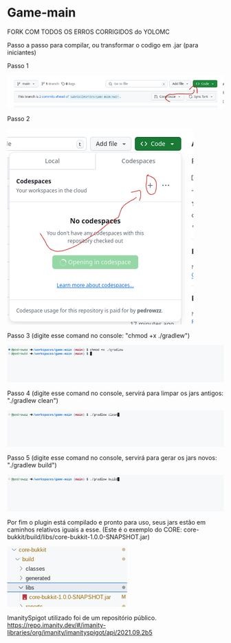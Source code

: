 # Game-main
FORK COM TODOS OS ERROS CORRIGIDOS do YOLOMC

Passo a passo para compilar, ou transformar o codigo em .jar (para iniciantes)

Passo 1

![Passo1](assets/passo1.png)

Passo 2

![Passo2](assets/passo2.png)

Passo 3 (digite esse comand no console: "chmod +x ./gradlew")

![Passo3](assets/passo3.png)

Passo 4 (digite esse comand no console, servirá para limpar os jars antigos: "./gradlew clean")

![Passo4](assets/passo4.png)

Passo 5 (digite esse comand no console, servirá para gerar os jars novos: "./gradlew build")

![Passo5](assets/passo5.png)

Por fim o plugin está compilado e pronto para uso, seus jars estão em caminhos relativos iguais a esse. (Este é o exemplo do CORE: core-bukkit/build/libs/core-bukkit-1.0.0-SNAPSHOT.jar)

![final](assets/final.png)


ImanitySpigot utilizado foi de um repositório público.
https://repo.imanity.dev/#/imanity-libraries/org/imanity/imanityspigot/api/2021.09.2b5